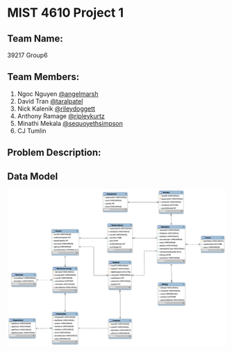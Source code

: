 # MIST 4610 Project 1

## Team Name: 
39217 Group6

## Team Members:
1. Ngoc Nguyen [@angelmarsh](https://www.github.com/apm83682)
2. David Tran [@taralpatel](https://www.github.com/taralbpatel)
3. Nick Kalenik [@rileydoggett](https://www.github.com/RileyDoggett)
4. Anthony Ramage [@ripleykurtz](https://www.github.com/RipleyKurtz)
5. Minathi Mekala [@sequoyethsimpson](https://www.github.com/quoysimpson)
6. CJ Tumlin

## Problem Description:



## Data Model

![Alt text](https://github.com/ngocpn1/MISTProject1/blob/main/Screenshot%202023-11-03%20at%2012.11.11%20AM.png?raw=true)

